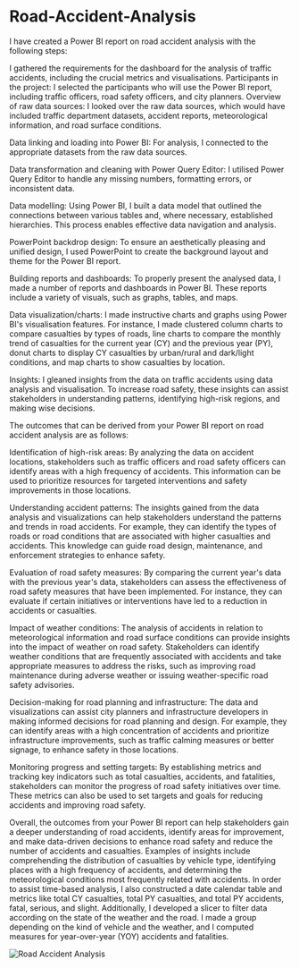 # Road-Accident-Analysis
I have created a Power BI report on road accident analysis with the following steps:

I gathered the requirements for the dashboard for the analysis of traffic accidents, including the crucial metrics and visualisations.
Participants in the project: I selected the participants who will use the Power BI report, including traffic officers, road safety officers, and city planners.
Overview of raw data sources: I looked over the raw data sources, which would have included traffic department datasets, accident reports, meteorological information, and road surface conditions.

Data linking and loading into Power BI: For analysis, I connected to the appropriate datasets from the raw data sources.

Data transformation and cleaning with Power Query Editor: I utilised Power Query Editor to handle any missing numbers, formatting errors, or inconsistent data.

Data modelling: Using Power BI, I built a data model that outlined the connections between various tables and, where necessary, established hierarchies. 
This process enables effective data navigation and analysis.

PowerPoint backdrop design: To ensure an aesthetically pleasing and unified design, I used PowerPoint to create the background layout and theme for the Power BI report.

Building reports and dashboards: To properly present the analysed data, I made a number of reports and dashboards in Power BI. These reports include a variety of visuals, such as graphs, tables, and maps.

Data visualization/charts: I made instructive charts and graphs using Power BI's visualisation features. For instance, I made clustered column charts to compare casualties by types of roads, line charts to compare the monthly trend of casualties for the current year (CY) and the previous year (PY), donut charts to display CY casualties by urban/rural and dark/light conditions, and map charts to show casualties by location.

Insights: I gleaned insights from the data on traffic accidents using data analysis and visualisation. 
To increase road safety, these insights can assist stakeholders in understanding patterns, identifying high-risk regions, and making wise decisions.

The outcomes that can be derived from your Power BI report on road accident analysis are as follows:

Identification of high-risk areas: By analyzing the data on accident locations, stakeholders such as traffic officers and road safety officers can identify areas with a high frequency of accidents. This information can be used to prioritize resources for targeted interventions and safety improvements in those locations.

Understanding accident patterns: The insights gained from the data analysis and visualizations can help stakeholders understand the patterns and trends in road accidents. For example, they can identify the types of roads or road conditions that are associated with higher casualties and accidents. This knowledge can guide road design, maintenance, and enforcement strategies to enhance safety.

Evaluation of road safety measures: By comparing the current year's data with the previous year's data, stakeholders can assess the effectiveness of road safety measures that have been implemented. For instance, they can evaluate if certain initiatives or interventions have led to a reduction in accidents or casualties.

Impact of weather conditions: The analysis of accidents in relation to meteorological information and road surface conditions can provide insights into the impact of weather on road safety. Stakeholders can identify weather conditions that are frequently associated with accidents and take appropriate measures to address the risks, such as improving road maintenance during adverse weather or issuing weather-specific road safety advisories.

Decision-making for road planning and infrastructure: The data and visualizations can assist city planners and infrastructure developers in making informed decisions for road planning and design. For example, they can identify areas with a high concentration of accidents and prioritize infrastructure improvements, such as traffic calming measures or better signage, to enhance safety in those locations.

Monitoring progress and setting targets: By establishing metrics and tracking key indicators such as total casualties, accidents, and fatalities, stakeholders can monitor the progress of road safety initiatives over time. These metrics can also be used to set targets and goals for reducing accidents and improving road safety.

Overall, the outcomes from your Power BI report can help stakeholders gain a deeper understanding of road accidents, identify areas for improvement, and make data-driven decisions to enhance road safety and reduce the number of accidents and casualties.
Examples of insights include comprehending the distribution of casualties by vehicle type, identifying places with a high frequency of accidents, and determining the meteorological conditions most frequently related with accidents.
In order to assist time-based analysis, I also constructed a date calendar table and metrics like total CY casualties, total PY casualties, and total PY accidents, fatal, serious, and slight. 
Additionally, I developed a slicer to filter data according on the state of the weather and the road. I made a group depending on the kind of vehicle and the weather, and I computed measures for year-over-year (YOY) accidents and fatalities.

![Road Accident Analysis](https://github.com/archana2727/Road-Accident-Analysis/assets/134779663/d3e21edd-1986-4faa-a18a-8fff05516572)

